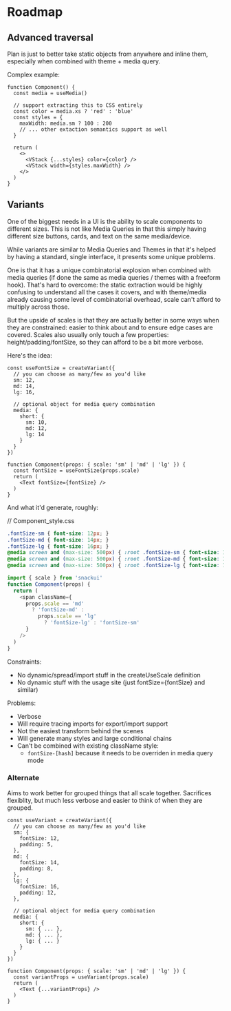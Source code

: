 # Roadmap

## Advanced traversal

Plan is just to better take static objects from anywhere and inline them, especially when combined with theme + media query.

Complex example:

```tsx
function Component() {
  const media = useMedia()

  // support extracting this to CSS entirely
  const color = media.xs ? 'red' : 'blue'
  const styles = {
    maxWidth: media.sm ? 100 : 200
    // ... other extaction semantics support as well
  }

  return (
    <>
      <VStack {...styles} color={color} />
      <VStack width={styles.maxWidth} />
    </>
  )
}
```

## Variants

One of the biggest needs in a UI is the ability to scale components to different sizes. This is not like Media Queries in that this simply having different size buttons, cards, and text on the same media/device.

While variants are similar to Media Queries and Themes in that it's helped by having a standard, single interface, it presents some unique problems.

One is that it has a unique combinatorial explosion when combined with media queries (if done the same as media queries / themes with a freeform hook). That's hard to overcome: the static extraction would be highly confusing to understand all the cases it covers, and with theme/media already causing some level of combinatorial overhead, scale can't afford to multiply across those.

But the upside of scales is that they are actually better in some ways when they are constrained: easier to think about and to ensure edge cases are covered. Scales also usually only touch a few properties: height/padding/fontSize, so they can afford to be a bit more verbose.

Here's the idea:

```tsx
const useFontSize = createVariant({
  // you can choose as many/few as you'd like
  sm: 12,
  md: 14,
  lg: 16,

  // optional object for media query combination
  media: {
    short: {
      sm: 10,
      md: 12,
      lg: 14
    }
  }
})

function Component(props: { scale: 'sm' | 'md' | 'lg' }) {
  const fontSize = useFontSize(props.scale)
  return (
    <Text fontSize={fontSize} />
  )
}
```

And what it'd generate, roughly:

// Component_style.css
```css
.fontSize-sm { font-size: 12px; }
.fontSize-md { font-size: 14px; }
.fontSize-lg { font-size: 16px; }
@media screen and (max-size: 500px) { :root .fontSize-sm { font-size: 10px; } }
@media screen and (max-size: 500px) { :root .fontSize-md { font-size: 12px; } }
@media screen and (max-size: 500px) { :root .fontSize-lg { font-size: 14px; } }
```

```js
import { scale } from 'snackui'
function Component(props) {
  return (
    <span className={
      props.scale == 'md'
        ? 'fontSize-md' :
          props.scale == 'lg'
            ? 'fontSize-lg' : 'fontSize-sm'
      }
    />
  )
}
```

Constraints:

- No dynamic/spread/import stuff in the createUseScale definition
- No dynamic stuff with the usage site (just fontSize={fontSize} and similar)

Problems:

- Verbose
- Will require tracing imports for export/import support
- Not the easiest transform behind the scenes
- Will generate many styles and large conditional chains
- Can't be combined with existing className style:
  - `fontSize-[hash]` because it needs to be overriden in media query mode

### Alternate

Aims to work better for grouped things that all scale together. Sacrifices flexiblity, but much less verbose and easier to think of when they are grouped.

```tsx
const useVariant = createVariant({
  // you can choose as many/few as you'd like
  sm: {
    fontSize: 12,
    padding: 5,
  },
  md: {
    fontSize: 14,
    padding: 8,
  },
  lg: {
    fontSize: 16,
    padding: 12,
  },

  // optional object for media query combination
  media: {
    short: {
      sm: { ... },
      md: { ... },
      lg: { ... }
    }
  }
})

function Component(props: { scale: 'sm' | 'md' | 'lg' }) {
  const variantProps = useVariant(props.scale)
  return (
    <Text {...variantProps} />
  )
}
```
